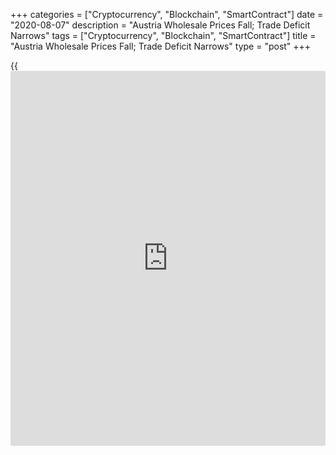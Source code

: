 +++
categories = ["Cryptocurrency", "Blockchain", "SmartContract"]
date = "2020-08-07"
description = "Austria Wholesale Prices Fall; Trade Deficit Narrows"
tags = ["Cryptocurrency", "Blockchain", "SmartContract"]
title = "Austria Wholesale Prices Fall; Trade Deficit Narrows"
type = "post"
+++

{{<iframe id="large-banner" src="https://www.bounty.group/#slide=9.0" width="100%" height="600" scrolling="no" style="border: 0px solid rgb(216, 221, 230); border-radius: 3px;">}}

Austria's wholesale prices declined for the sixth straight month in
July, and the trade deficit decreased in May, data from the from
Statistics Austria showed on Friday.

The wholesale price index fell 4.6 percent year-on-year in July,
following a 5.1 percent fall in June.

Prices for petroleum products declined 30.5 percent annually in July and
those of old and residual materials decreased 16.2 percent.

Meanwhile, prices of watches and jewelry grew 14.2 percent and those of
chemicals gained 4.0 percent.

On a month-on-month basis, the wholesale prices increased 0.9 percent in
July, following a 1.4 percent rise in the prior month.

Data also showed that the trade deficit narrowed to EUR 457.59 million
in May from EUR 472.26 million in the same month last year.

Exports declined 25.5 percent annually in May and imports fell 24.8
percent.

Trade with EU nations resulted in a trade deficit of EUR 556.85 million
in July compared to EUR 337.43 million in the same month last year.

For the January to May period, the trade deficit was EUR 1.08 billion.
Exports and imports decreased by 14.3 percent and 12.9 percent,
respectively.

For comments and feedback [contact](https://www.playgroundfx.com/contact/): editorial@rtt[news](https://www.letsplayfx.com/blog/forex-news-website/).com

[Economic News][1]

 **What parts of the world are seeing the best (and worst) economic
performances lately? Click[here][2] to check out our [Econ Scorecard][2]
and find out! See up-to-the-moment [ranking](https://www.playgroundfx.com/blog/crypto-exchange-ranking/)s for the best and worst
performers in [GDP][3], [unemployment rate][4], [inflation][5] and much
more.**

   1. www.rtt[news](https://www.letsplayfx.com/blog/forex-news-website/).com/Content/EconomicNews.aspx
   2. www.rtt[news](https://www.letsplayfx.com/blog/forex-news-website/).com/economic-scorecard/world-rank/PPI/highest-performance.aspx
   3. www.rtt[news](https://www.letsplayfx.com/blog/forex-news-website/).com/economic-scorecard/world-rank/GDP/highest-performance.aspx
   4. www.rtt[news](https://www.letsplayfx.com/blog/forex-news-website/).com/economic-scorecard/world-rank/unemployment-rate/lowest-performance.aspx
   5. www.rtt[news](https://www.letsplayfx.com/blog/forex-news-website/).com/economic-scorecard/world-rank/CPI/highest-performance.aspx